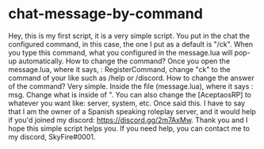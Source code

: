 # chat-message-by-command
Hey, this is my first script, it is a very simple script.  You put in the chat the configured command, in this case, the one I put as a default is "/ck". When you type this command, what you configured in the message.lua will pop-up automatically.  How to change the command?  Once you open the message.lua, where it says, : RegisterCommand, change "ck" to the command of your like such as /help or /discord.  How to change the answer of the command?  Very simple. Inside the file (message.lua), where it says : msg. Change what is inside of  ".  You can also change the [AceptaosRP] to whatever you want like: server, system, etc.   Once said this. I have to say that I am the owner of a Spanish speaking roleplay server, and it would help if you'd joined my discord: https://discord.gg/2m7AxMw.  Thank you and I hope this simple script helps you. If you need help, you can contact me to my discord, SkyFire#0001.
